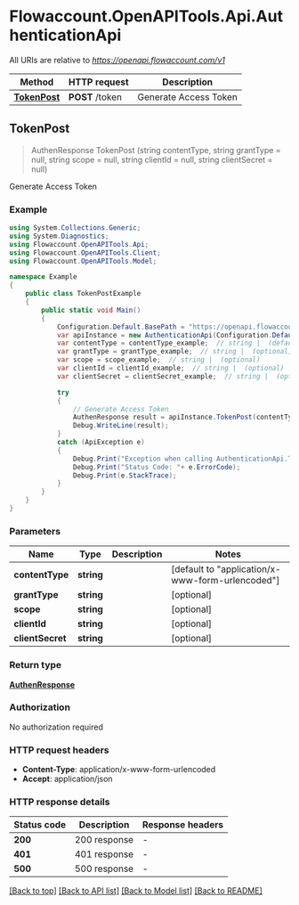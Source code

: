 # Flowaccount.OpenAPITools.Api.AuthenticationApi

All URIs are relative to *https://openapi.flowaccount.com/v1*

Method | HTTP request | Description
------------- | ------------- | -------------
[**TokenPost**](AuthenticationApi.md#tokenpost) | **POST** /token | Generate Access Token



## TokenPost

> AuthenResponse TokenPost (string contentType, string grantType = null, string scope = null, string clientId = null, string clientSecret = null)

Generate Access Token

### Example

```csharp
using System.Collections.Generic;
using System.Diagnostics;
using Flowaccount.OpenAPITools.Api;
using Flowaccount.OpenAPITools.Client;
using Flowaccount.OpenAPITools.Model;

namespace Example
{
    public class TokenPostExample
    {
        public static void Main()
        {
            Configuration.Default.BasePath = "https://openapi.flowaccount.com/v1";
            var apiInstance = new AuthenticationApi(Configuration.Default);
            var contentType = contentType_example;  // string |  (default to "application/x-www-form-urlencoded")
            var grantType = grantType_example;  // string |  (optional) 
            var scope = scope_example;  // string |  (optional) 
            var clientId = clientId_example;  // string |  (optional) 
            var clientSecret = clientSecret_example;  // string |  (optional) 

            try
            {
                // Generate Access Token
                AuthenResponse result = apiInstance.TokenPost(contentType, grantType, scope, clientId, clientSecret);
                Debug.WriteLine(result);
            }
            catch (ApiException e)
            {
                Debug.Print("Exception when calling AuthenticationApi.TokenPost: " + e.Message );
                Debug.Print("Status Code: "+ e.ErrorCode);
                Debug.Print(e.StackTrace);
            }
        }
    }
}
```

### Parameters


Name | Type | Description  | Notes
------------- | ------------- | ------------- | -------------
 **contentType** | **string**|  | [default to &quot;application/x-www-form-urlencoded&quot;]
 **grantType** | **string**|  | [optional] 
 **scope** | **string**|  | [optional] 
 **clientId** | **string**|  | [optional] 
 **clientSecret** | **string**|  | [optional] 

### Return type

[**AuthenResponse**](AuthenResponse.md)

### Authorization

No authorization required

### HTTP request headers

- **Content-Type**: application/x-www-form-urlencoded
- **Accept**: application/json

### HTTP response details
| Status code | Description | Response headers |
|-------------|-------------|------------------|
| **200** | 200 response |  -  |
| **401** | 401 response |  -  |
| **500** | 500 response |  -  |

[[Back to top]](#)
[[Back to API list]](../README.md#documentation-for-api-endpoints)
[[Back to Model list]](../README.md#documentation-for-models)
[[Back to README]](../README.md)

